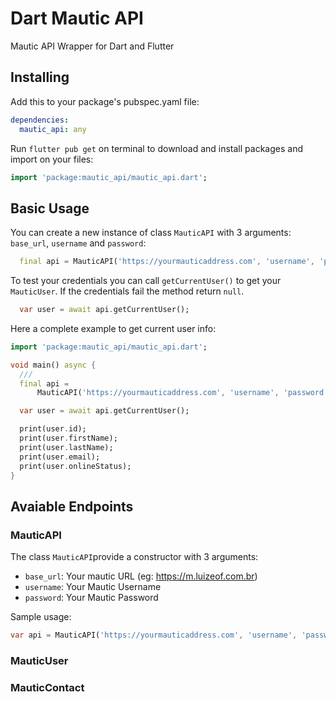 # Dart Mautic API

Mautic API Wrapper for Dart and Flutter

## Installing

Add this to your package's pubspec.yaml file:

```yaml
dependencies:
  mautic_api: any
```

Run `flutter pub get` on terminal to download and install packages and import on your files:

```dart
import 'package:mautic_api/mautic_api.dart';
```

## Basic Usage

You can create a new instance of class `MauticAPI` with 3 arguments: `base_url`, `username` and `password`:

```dart
  final api = MauticAPI('https://yourmauticaddress.com', 'username', 'password');
```

To test your credentials you can call `getCurrentUser()` to 
get your `MauticUser`. If the credentials fail the method return `null`.

```dart
  var user = await api.getCurrentUser();
```

Here a complete example to get current user info:

```dart
import 'package:mautic_api/mautic_api.dart';

void main() async {
  ///
  final api =
      MauticAPI('https://yourmauticaddress.com', 'username', 'password');

  var user = await api.getCurrentUser();

  print(user.id);
  print(user.firstName);
  print(user.lastName);
  print(user.email);
  print(user.onlineStatus);
}
```

## Avaiable Endpoints

### MauticAPI

The class `MauticAPI`provide a constructor with 3 arguments:

- `base_url`: Your mautic URL (eg: https://m.luizeof.com.br)
- `username`: Your Mautic Username
- `password`: Your Mautic Password

Sample usage:

```dart
var api = MauticAPI('https://yourmauticaddress.com', 'username', 'password');
```

### MauticUser

### MauticContact
